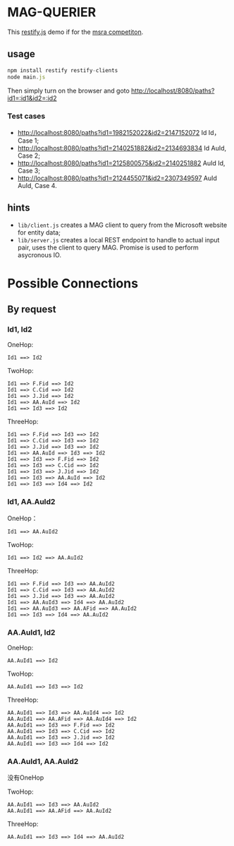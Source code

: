 # MAG-QUERIER

This [restify.js](http://restify.com/) demo if for the [msra competiton](https://studentclub.msra.cn/bop2016/topic/).

## usage
```javascript
npm install restify restify-clients
node main.js
```

Then simply turn on the browser and goto <http://localhost/8080/paths?id1=:id1&id2=:id2>

### Test cases

- <http://localhost:8080/paths?id1=1982152022&id2=2147152072> Id Id，Case 1;
- <http://localhost:8080/paths?id1=2140251882&id2=2134693834> Id AuId, Case 2;
- <http://localhost:8080/paths?id1=2125800575&id2=2140251882> AuId Id, Case 3;
- <http://localhost:8080/paths?id1=2124455071&id2=2307349597> AuId AuId, Case 4.

## hints
- `lib/client.js` creates a MAG client to query from the Microsoft website for entity data;
- `lib/server.js` creates a local REST endpoint to handle to actual input pair, uses the client to query MAG. Promise is used to perform asycronous IO.

# Possible Connections

## By request
### Id1, Id2
OneHop:

```
Id1 ==> Id2
```

TwoHop:

```
Id1 ==> F.Fid ==> Id2
Id1 ==> C.Cid ==> Id2
Id1 ==> J.Jid ==> Id2
Id1 ==> AA.AuId ==> Id2
Id1 ==> Id3 ==> Id2
```

ThreeHop: 

```
Id1 ==> F.Fid ==> Id3 ==> Id2
Id1 ==> C.Cid ==> Id3 ==> Id2
Id1 ==> J.Jid ==> Id3 ==> Id2
Id1 ==> AA.AuId ==> Id3 ==> Id2
Id1 ==> Id3 ==> F.Fid ==> Id2
Id1 ==> Id3 ==> C.Cid ==> Id2
Id1 ==> Id3 ==> J.Jid ==> Id2
Id1 ==> Id3 ==> AA.AuId ==> Id2
Id1 ==> Id3 ==> Id4 ==> Id2
```

### Id1, AA.AuId2

OneHop：

```
Id1 ==> AA.AuId2
```

TwoHop:

```
Id1 ==> Id2 ==> AA.AuId2
```

ThreeHop:

```
Id1 ==> F.Fid ==> Id3 ==> AA.AuId2
Id1 ==> C.Cid ==> Id3 ==> AA.AuId2
Id1 ==> J.Jid ==> Id3 ==> AA.AuId2
Id1 ==> AA.AuId3 ==> Id4 ==> AA.AuId2
Id1 ==> AA.AuId3 ==> AA.AFid ==> AA.AuId2
Id1 ==> Id3 ==> Id4 ==> AA.AuId2
```

### AA.AuId1, Id2

OneHop:

```
AA.AuId1 ==> Id2
```

TwoHop:

```
AA.AuId1 ==> Id3 ==> Id2
```

ThreeHop:

```
AA.AuId1 ==> Id3 ==> AA.AuId4 ==> Id2
AA.AuId1 ==> AA.AFid ==> AA.AuId4 ==> Id2
AA.AuId1 ==> Id3 ==> F.Fid ==> Id2
AA.AuId1 ==> Id3 ==> C.Cid ==> Id2
AA.AuId1 ==> Id3 ==> J.Jid ==> Id2
AA.AuId1 ==> Id3 ==> Id4 ==> Id2 
```

### AA.AuId1, AA.AuId2

没有OneHop

TwoHop:

```
AA.AuId1 ==> Id3 ==> AA.AuId2
AA.AuId1 ==> AA.AFid ==> AA.AuId2
```

ThreeHop:

```
AA.AuId1 ==> Id3 ==> Id4 ==> AA.AuId2
```
